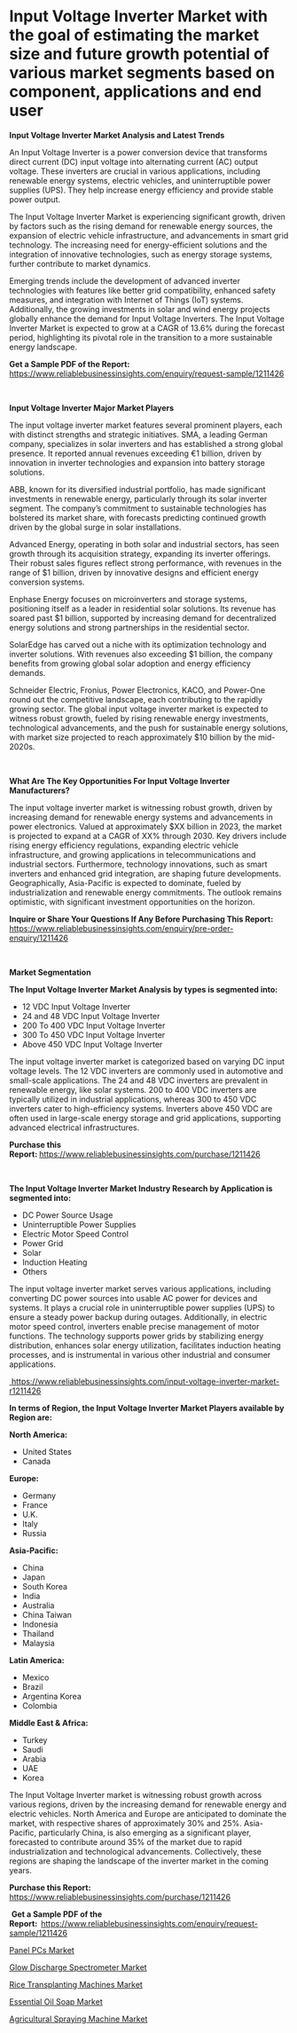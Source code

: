 <p><h1>Input Voltage Inverter Market with the goal of estimating the market size and future growth potential of various market segments based on component, applications and end user</h1></p><p><strong>Input Voltage Inverter Market Analysis and Latest Trends</strong></p>
<p><p>An Input Voltage Inverter is a power conversion device that transforms direct current (DC) input voltage into alternating current (AC) output voltage. These inverters are crucial in various applications, including renewable energy systems, electric vehicles, and uninterruptible power supplies (UPS). They help increase energy efficiency and provide stable power output.</p><p>The Input Voltage Inverter Market is experiencing significant growth, driven by factors such as the rising demand for renewable energy sources, the expansion of electric vehicle infrastructure, and advancements in smart grid technology. The increasing need for energy-efficient solutions and the integration of innovative technologies, such as energy storage systems, further contribute to market dynamics. </p><p>Emerging trends include the development of advanced inverter technologies with features like better grid compatibility, enhanced safety measures, and integration with Internet of Things (IoT) systems. Additionally, the growing investments in solar and wind energy projects globally enhance the demand for Input Voltage Inverters. The Input Voltage Inverter Market is expected to grow at a CAGR of 13.6% during the forecast period, highlighting its pivotal role in the transition to a more sustainable energy landscape.</p></p>
<p><strong>Get a Sample PDF of the Report:&nbsp;</strong> <a href="https://www.reliablebusinessinsights.com/enquiry/request-sample/1211426?utm_campaign=97&utm_medium=2&utm_source=Github&utm_content=ia&utm_term=17122024&utm_id=input-voltage-inverter">https://www.reliablebusinessinsights.com/enquiry/request-sample/1211426</a></p>
<p>&nbsp;</p>
<p><strong>Input Voltage Inverter Major Market Players</strong></p>
<p><p>The input voltage inverter market features several prominent players, each with distinct strengths and strategic initiatives. SMA, a leading German company, specializes in solar inverters and has established a strong global presence. It reported annual revenues exceeding €1 billion, driven by innovation in inverter technologies and expansion into battery storage solutions.</p><p>ABB, known for its diversified industrial portfolio, has made significant investments in renewable energy, particularly through its solar inverter segment. The company’s commitment to sustainable technologies has bolstered its market share, with forecasts predicting continued growth driven by the global surge in solar installations.</p><p>Advanced Energy, operating in both solar and industrial sectors, has seen growth through its acquisition strategy, expanding its inverter offerings. Their robust sales figures reflect strong performance, with revenues in the range of $1 billion, driven by innovative designs and efficient energy conversion systems.</p><p>Enphase Energy focuses on microinverters and storage systems, positioning itself as a leader in residential solar solutions. Its revenue has soared past $1 billion, supported by increasing demand for decentralized energy solutions and strong partnerships in the residential sector.</p><p>SolarEdge has carved out a niche with its optimization technology and inverter solutions. With revenues also exceeding $1 billion, the company benefits from growing global solar adoption and energy efficiency demands.</p><p>Schneider Electric, Fronius, Power Electronics, KACO, and Power-One round out the competitive landscape, each contributing to the rapidly growing sector. The global input voltage inverter market is expected to witness robust growth, fueled by rising renewable energy investments, technological advancements, and the push for sustainable energy solutions, with market size projected to reach approximately $10 billion by the mid-2020s.</p></p>
<p>&nbsp;</p>
<p><strong>What Are The Key Opportunities For Input Voltage Inverter Manufacturers?</strong></p>
<p><p>The input voltage inverter market is witnessing robust growth, driven by increasing demand for renewable energy systems and advancements in power electronics. Valued at approximately $XX billion in 2023, the market is projected to expand at a CAGR of XX% through 2030. Key drivers include rising energy efficiency regulations, expanding electric vehicle infrastructure, and growing applications in telecommunications and industrial sectors. Furthermore, technology innovations, such as smart inverters and enhanced grid integration, are shaping future developments. Geographically, Asia-Pacific is expected to dominate, fueled by industrialization and renewable energy commitments. The outlook remains optimistic, with significant investment opportunities on the horizon.</p></p>
<p><strong>Inquire or Share Your Questions If Any Before Purchasing This Report:</strong> <a href="https://www.reliablebusinessinsights.com/enquiry/pre-order-enquiry/1211426?utm_campaign=97&utm_medium=2&utm_source=Github&utm_content=ia&utm_term=17122024&utm_id=input-voltage-inverter">https://www.reliablebusinessinsights.com/enquiry/pre-order-enquiry/1211426</a></p>
<p>&nbsp;</p>
<p><strong>Market Segmentation</strong></p>
<p><strong>The Input Voltage Inverter Market Analysis by types is segmented into:</strong></p>
<p><ul><li>12 VDC Input Voltage Inverter</li><li>24 and 48 VDC Input Voltage Inverter</li><li>200 To 400 VDC Input Voltage Inverter</li><li>300 To 450 VDC Input Voltage Inverter</li><li>Above 450 VDC Input Voltage Inverter</li></ul></p>
<p><p>The input voltage inverter market is categorized based on varying DC input voltage levels. The 12 VDC inverters are commonly used in automotive and small-scale applications. The 24 and 48 VDC inverters are prevalent in renewable energy, like solar systems. 200 to 400 VDC inverters are typically utilized in industrial applications, whereas 300 to 450 VDC inverters cater to high-efficiency systems. Inverters above 450 VDC are often used in large-scale energy storage and grid applications, supporting advanced electrical infrastructures.</p></p>
<p><strong>Purchase this Report:&nbsp;</strong><a href="https://www.reliablebusinessinsights.com/purchase/1211426?utm_campaign=97&utm_medium=2&utm_source=Github&utm_content=ia&utm_term=17122024&utm_id=input-voltage-inverter">https://www.reliablebusinessinsights.com/purchase/1211426</a></p>
<p>&nbsp;</p>
<p><strong>The Input Voltage Inverter Market Industry Research by Application is segmented into:</strong></p>
<p><ul><li>DC Power Source Usage</li><li>Uninterruptible Power Supplies</li><li>Electric Motor Speed Control</li><li>Power Grid</li><li>Solar</li><li>Induction Heating</li><li>Others</li></ul></p>
<p><p>The input voltage inverter market serves various applications, including converting DC power sources into usable AC power for devices and systems. It plays a crucial role in uninterruptible power supplies (UPS) to ensure a steady power backup during outages. Additionally, in electric motor speed control, inverters enable precise management of motor functions. The technology supports power grids by stabilizing energy distribution, enhances solar energy utilization, facilitates induction heating processes, and is instrumental in various other industrial and consumer applications.</p></p>
<p><a href="https://www.reliablebusinessinsights.com/input-voltage-inverter-market-r1211426?utm_campaign=97&utm_medium=2&utm_source=Github&utm_content=ia&utm_term=17122024&utm_id=input-voltage-inverter">&nbsp;https://www.reliablebusinessinsights.com/input-voltage-inverter-market-r1211426</a></p>
<p><strong>In terms of Region, the Input Voltage Inverter Market Players available by Region are:</strong></p>
<p>
    <p> <strong> North America: </strong>
        <ul>
            <li>United States</li>
            <li>Canada</li>
        </ul>
        </p> 
    <p> <strong> Europe: </strong>
        <ul>
            <li>Germany</li>
            <li>France</li>
            <li>U.K.</li>
            <li>Italy</li>
            <li>Russia</li>
        </ul>
        </p> 
    <p> <strong> Asia-Pacific: </strong>
        <ul>
            <li>China</li>
            <li>Japan</li>
            <li>South Korea</li>
            <li>India</li>
            <li>Australia</li>
            <li>China Taiwan</li>
            <li>Indonesia</li>
            <li>Thailand</li>
            <li>Malaysia</li>
        </ul>
        </p> 
    <p> <strong> Latin America: </strong>
        <ul>
            <li>Mexico</li>
            <li>Brazil</li>
            <li>Argentina Korea</li>
            <li>Colombia</li>
        </ul>
        </p> 
    <p> <strong> Middle East & Africa: </strong>
        <ul>
            <li>Turkey</li>
            <li>Saudi</li>
            <li>Arabia</li>
            <li>UAE</li>
            <li>Korea</li>
        </ul>
    </p>
    </p>
<p><p>The Input Voltage Inverter market is witnessing robust growth across various regions, driven by the increasing demand for renewable energy and electric vehicles. North America and Europe are anticipated to dominate the market, with respective shares of approximately 30% and 25%. Asia-Pacific, particularly China, is also emerging as a significant player, forecasted to contribute around 35% of the market due to rapid industrialization and technological advancements. Collectively, these regions are shaping the landscape of the inverter market in the coming years.</p></p>
<p><strong>Purchase this Report: </strong><a href="https://www.reliablebusinessinsights.com/purchase/1211426?utm_campaign=97&utm_medium=2&utm_source=Github&utm_content=ia&utm_term=17122024&utm_id=input-voltage-inverter">https://www.reliablebusinessinsights.com/purchase/1211426</a></p>
<p>&nbsp;<strong>Get a Sample PDF of the Report:&nbsp;&nbsp;</strong><a href="https://www.reliablebusinessinsights.com/enquiry/request-sample/1211426?utm_campaign=97&utm_medium=2&utm_source=Github&utm_content=ia&utm_term=17122024&utm_id=input-voltage-inverter">https://www.reliablebusinessinsights.com/enquiry/request-sample/1211426</a></p>
<p><strong></strong></p>
<p><p><a href="https://www.linkedin.com/pulse/future-panel-pcs-market-structural-insights-cagr-projections-eyusf?utm_campaign=97&utm_medium=2&utm_source=Github&utm_content=ia&utm_term=17122024&utm_id=input-voltage-inverter">Panel PCs Market</a></p><p><a href="https://www.linkedin.com/pulse/global-glow-discharge-spectrometer-market-research-2024-2031-9n5de?utm_campaign=97&utm_medium=2&utm_source=Github&utm_content=ia&utm_term=17122024&utm_id=input-voltage-inverter">Glow Discharge Spectrometer Market</a></p><p><a href="https://www.linkedin.com/pulse/rice-transplanting-machines-market-analysis-present-size-oi3ge?utm_campaign=97&utm_medium=2&utm_source=Github&utm_content=ia&utm_term=17122024&utm_id=input-voltage-inverter">Rice Transplanting Machines Market</a></p><p><a href="https://www.linkedin.com/pulse/in-depth-investigation-essential-oil-soap-market-projected-a8lbf?utm_campaign=97&utm_medium=2&utm_source=Github&utm_content=ia&utm_term=17122024&utm_id=input-voltage-inverter">Essential Oil Soap Market</a></p><p><a href="https://www.linkedin.com/pulse/market-analysis-agricultural-spraying-machine-trends-share-acbfe?utm_campaign=97&utm_medium=2&utm_source=Github&utm_content=ia&utm_term=17122024&utm_id=input-voltage-inverter">Agricultural Spraying Machine Market</a></p></p>